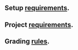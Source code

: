 

## Setup [requirements](Info/setup.md).
## Project [requirements](Info/project.md).
## Grading [rules](Info/grading.md).